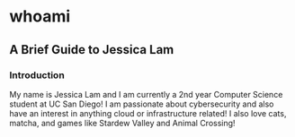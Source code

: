 # whoami

## A Brief Guide to Jessica Lam
### Introduction
My name is Jessica Lam and I am currently a 2nd year Computer Science student at UC San Diego! I am passionate about cybersecurity and also have an interest in anything cloud or infrastructure related! I also love cats, matcha, and games like Stardew Valley and Animal Crossing!